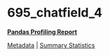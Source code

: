 # 695_chatfield_4

[**Pandas Profiling Report**](https://epistasislab.github.io/penn-ml-benchmarks/profile/695_chatfield_4.html)

[Metadata](metadata.yaml) | [Summary Statistics](summary_stats.tsv)

